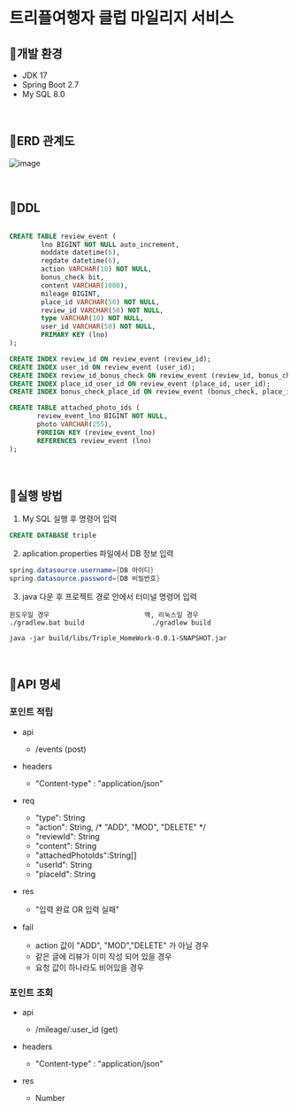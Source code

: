 # 트리플여행자 클럽 마일리지 서비스
## 📌개발 환경
- JDK 17
- Spring Boot 2.7
- My SQL 8.0
 
<br/>
 
## 📌ERD 관계도
![image](https://user-images.githubusercontent.com/64072136/175482986-0cd668c9-c678-482f-9587-8f2facbe72c9.png)

<br/>

## 📌DDL
```sql

CREATE TABLE review_event (
        lno BIGINT NOT NULL auto_increment,
        moddate datetime(6),
        regdate datetime(6),
        action VARCHAR(10) NOT NULL,
        bonus_check bit,
        content VARCHAR(1000),
        mileage BIGINT,
        place_id VARCHAR(50) NOT NULL,
        review_id VARCHAR(50) NOT NULL,
        type VARCHAR(10) NOT NULL,
        user_id VARCHAR(50) NOT NULL,
        PRIMARY KEY (lno)
);

CREATE INDEX review_id ON review_event (review_id);
CREATE INDEX user_id ON review_event (user_id);
CREATE INDEX review_id_bonus_check ON review_event (review_id, bonus_check);
CREATE INDEX place_id_user_id ON review_event (place_id, user_id);
CREATE INDEX bonus_check_place_id ON review_event (bonus_check, place_id);

CREATE TABLE attached_photo_ids (
       review_event_lno BIGINT NOT NULL,
       photo VARCHAR(255),
       FOREIGN KEY (review_event_lno) 
       REFERENCES review_event (lno)
);

```

<br/>

## 📌실행 방법
1. My SQL 실행 후 명령어 입력
```sql
CREATE DATABASE triple
```
2. aplication.properties 파일에서 DB 정보 입력
```java
spring.datasource.username={DB 아이디}
spring.datasource.password={DB 비밀번호}
```
3. java 다운 후 프로젝트 경로 안에서 터미널 명령어 입력
```
윈도우일 경우                        맥, 리눅스일 경우
./gradlew.bat build                 ./gradlew build

java -jar build/libs/Triple_HomeWork-0.0.1-SNAPSHOT.jar 
```
<br/>

## 📌API 명세
### 포인트 적립
- api
  - /events (post)

- headers
  - "Content-type" : "application/json"
  
- req
  - "type": String
  - "action": String, /* "ADD", "MOD", "DELETE" */
  - "reviewId": String
  - "content": String
  - "attachedPhotoIds":String[]
  - "userId": String
  - "placeId": String
  
- res
  - "입력 완료 OR 입력 실패"
  
- fail
  - action 값이 "ADD", "MOD","DELETE" 가 아닐 경우
  - 같은 글에 리뷰가 이미 작성 되어 있을 경우
  - 요청 값이 하나라도 비어있을 경우
  
### 포인트 조회
- api
  - /mileage/:user_id (get)
  
- headers
  - "Content-type" : "application/json"
  
- res
  - Number
